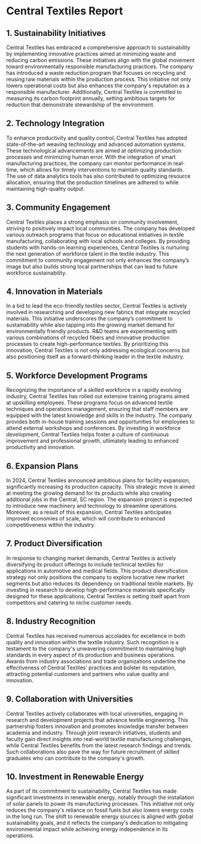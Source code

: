 # Central Textiles Report

## 1. Sustainability Initiatives
Central Textiles has embraced a comprehensive approach to sustainability by implementing innovative practices aimed at minimizing waste and reducing carbon emissions. These initiatives align with the global movement toward environmentally responsible manufacturing practices. The company has introduced a waste reduction program that focuses on recycling and reusing raw materials within the production process. This initiative not only lowers operational costs but also enhances the company's reputation as a responsible manufacturer. Additionally, Central Textiles is committed to measuring its carbon footprint annually, setting ambitious targets for reduction that demonstrate stewardship of the environment.

## 2. Technology Integration
To enhance productivity and quality control, Central Textiles has adopted state-of-the-art weaving technology and advanced automation systems. These technological advancements are aimed at optimizing production processes and minimizing human error. With the integration of smart manufacturing practices, the company can monitor performance in real-time, which allows for timely interventions to maintain quality standards. The use of data analytics tools has also contributed to optimizing resource allocation, ensuring that the production timelines are adhered to while maintaining high-quality output.

## 3. Community Engagement
Central Textiles places a strong emphasis on community involvement, striving to positively impact local communities. The company has developed various outreach programs that focus on educational initiatives in textile manufacturing, collaborating with local schools and colleges. By providing students with hands-on learning experiences, Central Textiles is nurturing the next generation of workforce talent in the textile industry. This commitment to community engagement not only enhances the company’s image but also builds strong local partnerships that can lead to future workforce sustainability.

## 4. Innovation in Materials
In a bid to lead the eco-friendly textiles sector, Central Textiles is actively involved in researching and developing new fabrics that integrate recycled materials. This initiative underscores the company’s commitment to sustainability while also tapping into the growing market demand for environmentally friendly products. R&D teams are experimenting with various combinations of recycled fibers and innovative production processes to create high-performance textiles. By prioritizing this innovation, Central Textiles is not only addressing ecological concerns but also positioning itself as a forward-thinking leader in the textile industry.

## 5. Workforce Development Programs
Recognizing the importance of a skilled workforce in a rapidly evolving industry, Central Textiles has rolled out extensive training programs aimed at upskilling employees. These programs focus on advanced textile techniques and operations management, ensuring that staff members are equipped with the latest knowledge and skills in the industry. The company provides both in-house training sessions and opportunities for employees to attend external workshops and conferences. By investing in workforce development, Central Textiles helps foster a culture of continuous improvement and professional growth, ultimately leading to enhanced productivity and innovation.

## 6. Expansion Plans
In 2024, Central Textiles announced ambitious plans for facility expansion, significantly increasing its production capacity. This strategic move is aimed at meeting the growing demand for its products while also creating additional jobs in the Central, SC region. The expansion project is expected to introduce new machinery and technology to streamline operations. Moreover, as a result of this expansion, Central Textiles anticipates improved economies of scale, which will contribute to enhanced competitiveness within the industry.

## 7. Product Diversification
In response to changing market demands, Central Textiles is actively diversifying its product offerings to include technical textiles for applications in automotive and medical fields. This product diversification strategy not only positions the company to explore lucrative new market segments but also reduces its dependency on traditional textile markets. By investing in research to develop high-performance materials specifically designed for these applications, Central Textiles is setting itself apart from competitors and catering to niche customer needs.

## 8. Industry Recognition
Central Textiles has received numerous accolades for excellence in both quality and innovation within the textile industry. Such recognition is a testament to the company's unwavering commitment to maintaining high standards in every aspect of its production and business operations. Awards from industry associations and trade organizations underline the effectiveness of Central Textiles’ practices and bolster its reputation, attracting potential customers and partners who value quality and innovation.

## 9. Collaboration with Universities
Central Textiles actively collaborates with local universities, engaging in research and development projects that advance textile engineering. This partnership fosters innovation and promotes knowledge transfer between academia and industry. Through joint research initiatives, students and faculty gain direct insights into real-world textile manufacturing challenges, while Central Textiles benefits from the latest research findings and trends. Such collaborations also pave the way for future recruitment of skilled graduates who can contribute to the company's growth.

## 10. Investment in Renewable Energy
As part of its commitment to sustainability, Central Textiles has made significant investments in renewable energy, notably through the installation of solar panels to power its manufacturing processes. This initiative not only reduces the company's reliance on fossil fuels but also lowers energy costs in the long run. The shift to renewable energy sources is aligned with global sustainability goals, and it reflects the company's dedication to mitigating environmental impact while achieving energy independence in its operations.